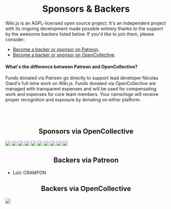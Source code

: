 <h1 align="center">Sponsors &amp; Backers</h1>

Wiki.js is an AGPL-licensed open source project. It's an independent project with its ongoing development made possible entirely thanks to the support by the awesome backers listed below. If you'd like to join them, please consider:

- [Become a backer or sponsor on Patreon](https://www.patreon.com/requarks).
- [Become a backer or sponsor on OpenCollective](https://opencollective.com/wikijs).

#### What's the difference between Patreon and OpenCollective?

Funds donated via Patreon go directly to support lead developer Nicolas Giard's full-time work on Wiki.js. Funds donated via OpenCollective are managed with transparent expenses and will be used for compensating work and expenses for core team members. Your name/logo will receive proper recognition and exposure by donating on either platform.

<br><br>

<h2 align="center">Sponsors via OpenCollective</h2>

<a href="https://opencollective.com/wikijs/sponsor/0/website" target="_blank"><img src="https://opencollective.com/wikijs/sponsor/0/avatar.svg"></a>
<a href="https://opencollective.com/wikijs/sponsor/1/website" target="_blank"><img src="https://opencollective.com/wikijs/sponsor/1/avatar.svg"></a>
<a href="https://opencollective.com/wikijs/sponsor/2/website" target="_blank"><img src="https://opencollective.com/wikijs/sponsor/2/avatar.svg"></a>
<a href="https://opencollective.com/wikijs/sponsor/3/website" target="_blank"><img src="https://opencollective.com/wikijs/sponsor/3/avatar.svg"></a>
<a href="https://opencollective.com/wikijs/sponsor/4/website" target="_blank"><img src="https://opencollective.com/wikijs/sponsor/4/avatar.svg"></a>
<a href="https://opencollective.com/wikijs/sponsor/5/website" target="_blank"><img src="https://opencollective.com/wikijs/sponsor/5/avatar.svg"></a>
<a href="https://opencollective.com/wikijs/sponsor/6/website" target="_blank"><img src="https://opencollective.com/wikijs/sponsor/6/avatar.svg"></a>
<a href="https://opencollective.com/wikijs/sponsor/7/website" target="_blank"><img src="https://opencollective.com/wikijs/sponsor/7/avatar.svg"></a>
<a href="https://opencollective.com/wikijs/sponsor/8/website" target="_blank"><img src="https://opencollective.com/wikijs/sponsor/8/avatar.svg"></a>
<a href="https://opencollective.com/wikijs/sponsor/9/website" target="_blank"><img src="https://opencollective.com/wikijs/sponsor/9/avatar.svg"></a>

<h2 align="center">Backers via Patreon</h2>

<!--10 start-->
- Loïc CRAMPON
<!--10 end-->

<h2 align="center">Backers via OpenCollective</h2>

<a href="https://opencollective.com/wikijs#backers" target="_blank"><img src="https://opencollective.com/wikijs/backers.svg?width=890"></a>
